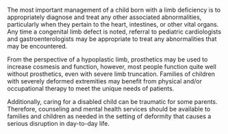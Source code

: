 The most important management of a child born with a limb deficiency is to appropriately diagnose and treat any other associated abnormalities, particularly when they pertain to the heart, intestines, or other vital organs. Any time a congenital limb defect is noted, referral to pediatric cardiologists and gastroenterologists may be appropriate to treat any abnormalities that may be encountered.

From the perspective of a hypoplastic limb, prosthetics may be used to increase cosmesis and function, however, most people function quite well without prosthetics, even with severe limb truncation. Families of children with severely deformed extremities may benefit from physical and/or occupational therapy to meet the unique needs of patients.

Additionally, caring for a disabled child can be traumatic for some parents. Therefore, counseling and mental health services should be available to families and children as needed in the setting of deformity that causes a serious disruption in day-to-day life.